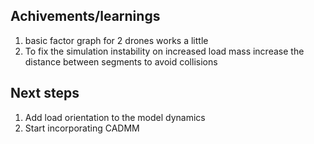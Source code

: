 ## Achivements/learnings

1. basic factor graph for 2 drones works a little
2. To fix the simulation instability on increased load mass increase the distance between segments to avoid collisions


## Next steps

1. Add load orientation to the model dynamics
2. Start incorporating CADMM